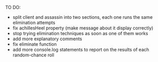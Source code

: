 TO DO:

- split client and assassin into two sections, each one runs the same elimination attempts
- fix achillesHeel property (make message about it display correctly)
- stop trying elimination techniques as soon as one of them works
- add more explanatory comments
- fix eliminate function
- add more console.log statements to report on the results of each random-chance roll